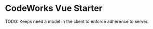 CodeWorks Vue Starter
=====================
TODO: Keeps need a model in the client to enforce adherence to server.
